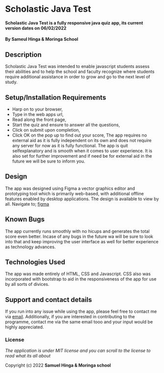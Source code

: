 # Scholastic Java Test
#### Scholastic Java Test is a fully responsive java quiz app, its current version dates on 06/02/2022
#### By **Sameul Hinga & Moringa School**
## Description
Scholastic Java Test was intended to enable javascript students assess their abilities and to help the school and faculty recognize where students require additional assistance in order to grow and go to the next level of study.
## Setup/Installation Requirements
* Harp on to your browser,
* Type in the web apps url,
* Read along the front page,
* Start the quiz and ensure to answer all the questions,
* Click on submit upon completion,
* Click OK on the pop up to find out your score,
The app requires no external aid as it is fully independent on its own and does not require any server for now as it is fully functional. The app is quit selfexplanatory and is smooth when it comes to user experience. It is also set for further improvement and if need be for external aid in the future we will be sure to inform you.
## Design
The app was designed using Figma a vector graphics editor and prototyping tool which is primarily web-based, with additional offline features enabled by desktop applications. The design is available to view by all. Navigate to; [figma](https://www.figma.com/file/lf58Ao7iD2ysGHXls8eXUW/Untitled?node-id=1%3A2)
## Known Bugs
The app currently runs smoothly with no hicups and generates the total score even better. Incase of any bugs in the future wa will be sure to look into that and keep improving the user interface as well for better experience as technology advances.
## Technologies Used
The app was made entirely of HTML, CSS and Javascript. CSS also was incorporated with bootstrap to aid in the responsiveness of the app for use by all sorts of divices.
## Support and contact details
If you run into any issue while using the app, please feel free to contact me via [email](mailto:samuel.hinga@student.moringaschool.com). Additionally, if you are interested in contributing to the programme, contact me via the same email tooo and your input would be highly appreciated.
### License
*The application is under MIT license and you can scroll to the license to read what its all about*

Copyright (c) 2022 **Samuel Hinga & Moringa school**